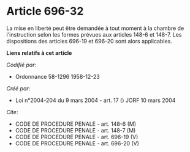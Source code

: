 # Article 696-32

La mise en liberté peut être demandée à tout moment à la chambre de l'instruction selon les formes prévues aux articles 148-6
et 148-7. Les dispositions des articles 696-19 et 696-20 sont alors applicables.

**Liens relatifs à cet article**

_Codifié par_:

  - Ordonnance 58-1296 1958-12-23

_Créé par_:

  - Loi n°2004-204 du 9 mars 2004 - art. 17 () JORF 10 mars 2004

_Cite_:

  - CODE DE PROCEDURE PENALE - art. 148-6 (M)
  - CODE DE PROCEDURE PENALE - art. 148-7 (M)
  - CODE DE PROCEDURE PENALE - art. 696-19 (V)
  - CODE DE PROCEDURE PENALE - art. 696-20 (V)
